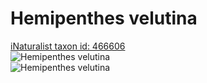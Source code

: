 
Hemipenthes velutina
====================
  
[iNaturalist taxon id: 466606](https://www.inaturalist.org/taxa/466606)  
![Hemipenthes velutina](https://inaturalist-open-data.s3.amazonaws.com/photos/209298453/medium.jpg)  
![Hemipenthes velutina](https://inaturalist-open-data.s3.amazonaws.com/photos/209299203/medium.jpg)